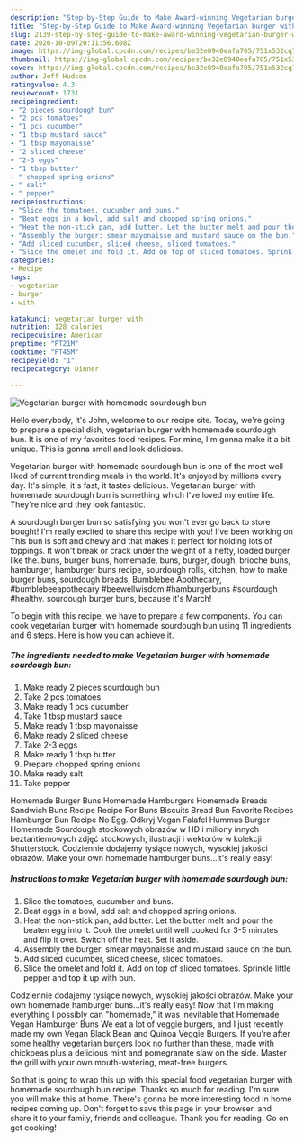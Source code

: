 ```yaml
---
description: "Step-by-Step Guide to Make Award-winning Vegetarian burger with homemade sourdough bun"
title: "Step-by-Step Guide to Make Award-winning Vegetarian burger with homemade sourdough bun"
slug: 2139-step-by-step-guide-to-make-award-winning-vegetarian-burger-with-homemade-sourdough-bun
date: 2020-10-09T20:11:56.608Z
image: https://img-global.cpcdn.com/recipes/be32e8940eafa705/751x532cq70/vegetarian-burger-with-homemade-sourdough-bun-recipe-main-photo.jpg
thumbnail: https://img-global.cpcdn.com/recipes/be32e8940eafa705/751x532cq70/vegetarian-burger-with-homemade-sourdough-bun-recipe-main-photo.jpg
cover: https://img-global.cpcdn.com/recipes/be32e8940eafa705/751x532cq70/vegetarian-burger-with-homemade-sourdough-bun-recipe-main-photo.jpg
author: Jeff Hudson
ratingvalue: 4.3
reviewcount: 1731
recipeingredient:
- "2 pieces sourdough bun"
- "2 pcs tomatoes"
- "1 pcs cucumber"
- "1 tbsp mustard sauce"
- "1 tbsp mayonaisse"
- "2 sliced cheese"
- "2-3 eggs"
- "1 tbsp butter"
- " chopped spring onions"
- " salt"
- " pepper"
recipeinstructions:
- "Slice the tomatoes, cucumber and buns."
- "Beat eggs in a bowl, add salt and chopped spring onions."
- "Heat the non-stick pan, add butter. Let the butter melt and pour the beaten egg into it. Cook the omelet until well cooked for 3-5 minutes and flip it over. Switch off the heat. Set it aside."
- "Assembly the burger: smear mayonaisse and mustard sauce on the bun."
- "Add sliced cucumber, sliced cheese, sliced tomatoes."
- "Slice the omelet and fold it. Add on top of sliced tomatoes. Sprinkle little pepper and top it up with bun."
categories:
- Recipe
tags:
- vegetarian
- burger
- with

katakunci: vegetarian burger with 
nutrition: 128 calories
recipecuisine: American
preptime: "PT21M"
cooktime: "PT45M"
recipeyield: "1"
recipecategory: Dinner

---
```



![Vegetarian burger with homemade sourdough bun](https://img-global.cpcdn.com/recipes/be32e8940eafa705/751x532cq70/vegetarian-burger-with-homemade-sourdough-bun-recipe-main-photo.jpg)

Hello everybody, it's John, welcome to our recipe site. Today, we're going to prepare a special dish, vegetarian burger with homemade sourdough bun. It is one of my favorites food recipes. For mine, I'm gonna make it a bit unique. This is gonna smell and look delicious.

Vegetarian burger with homemade sourdough bun is one of the most well liked of current trending meals in the world. It's enjoyed by millions every day. It's simple, it's fast, it tastes delicious. Vegetarian burger with homemade sourdough bun is something which I've loved my entire life. They're nice and they look fantastic.

A sourdough burger bun so satisfying you won&#39;t ever go back to store bought! I&#39;m really excited to share this recipe with you! I&#39;ve been working on This bun is soft and chewy and that makes it perfect for holding lots of toppings. It won&#39;t break or crack under the weight of a hefty, loaded burger like the..buns, burger buns, homemade, buns, burger, dough, brioche buns, hamburger, hamburger buns recipe, sourdough rolls, kitchen, how to make burger buns, sourdough breads, Bumblebee Apothecary, #bumblebeeapothecary #beewellwisdom #hamburgerbuns #sourdough #healthy. sourdough burger buns, because it&#39;s March!


To begin with this recipe, we have to prepare a few components. You can cook vegetarian burger with homemade sourdough bun using 11 ingredients and 6 steps. Here is how you can achieve it.

<!--inarticleads1-->

##### The ingredients needed to make Vegetarian burger with homemade sourdough bun:

1. Make ready 2 pieces sourdough bun
1. Take 2 pcs tomatoes
1. Make ready 1 pcs cucumber
1. Take 1 tbsp mustard sauce
1. Make ready 1 tbsp mayonaisse
1. Make ready 2 sliced cheese
1. Take 2-3 eggs
1. Make ready 1 tbsp butter
1. Prepare  chopped spring onions
1. Make ready  salt
1. Take  pepper


Homemade Burger Buns Homemade Hamburgers Homemade Breads Sandwich Buns Recipe Recipe For Buns Biscuits Bread Bun Favorite Recipes Hamburger Bun Recipe No Egg. Odkryj Vegan Falafel Hummus Burger Homemade Sourdough stockowych obrazów w HD i miliony innych beztantiemowych zdjęć stockowych, ilustracji i wektorów w kolekcji Shutterstock. Codziennie dodajemy tysiące nowych, wysokiej jakości obrazów. Make your own homemade hamburger buns…it&#39;s really easy! 

<!--inarticleads2-->

##### Instructions to make Vegetarian burger with homemade sourdough bun:

1. Slice the tomatoes, cucumber and buns.
1. Beat eggs in a bowl, add salt and chopped spring onions.
1. Heat the non-stick pan, add butter. Let the butter melt and pour the beaten egg into it. Cook the omelet until well cooked for 3-5 minutes and flip it over. Switch off the heat. Set it aside.
1. Assembly the burger: smear mayonaisse and mustard sauce on the bun.
1. Add sliced cucumber, sliced cheese, sliced tomatoes.
1. Slice the omelet and fold it. Add on top of sliced tomatoes. Sprinkle little pepper and top it up with bun.


Codziennie dodajemy tysiące nowych, wysokiej jakości obrazów. Make your own homemade hamburger buns…it&#39;s really easy! Now that I&#39;m making everything I possibly can &#34;homemade,&#34; it was inevitable that Homemade Vegan Hamburger Buns We eat a lot of veggie burgers, and I just recently made my own Vegan Black Bean and Quinoa Veggie Burgers. If you&#39;re after some healthy vegetarian burgers look no further than these, made with chickpeas plus a delicious mint and pomegranate slaw on the side. Master the grill with your own mouth-watering, meat-free burgers. 

So that is going to wrap this up with this special food vegetarian burger with homemade sourdough bun recipe. Thanks so much for reading. I'm sure you will make this at home. There's gonna be more interesting food in home recipes coming up. Don't forget to save this page in your browser, and share it to your family, friends and colleague. Thank you for reading. Go on get cooking!
